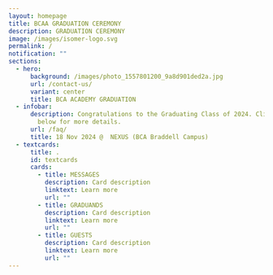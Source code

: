 ```yaml
---
layout: homepage
title: BCAA GRADUATION CEREMONY
description: GRADUATION CEREMONY
image: /images/isomer-logo.svg
permalink: /
notification: ""
sections:
  - hero:
      background: /images/photo_1557801200_9a8d901ded2a.jpg
      url: /contact-us/
      variant: center
      title: BCA ACADEMY GRADUATION
  - infobar:
      description: Congratulations to the Graduating Class of 2024. Click on the tabs
        below for more details.
      url: /faq/
      title: 18 Nov 2024 @  NEXUS (BCA Braddell Campus)
  - textcards:
      title: .
      id: textcards
      cards:
        - title: MESSAGES
          description: Card description
          linktext: Learn more
          url: ""
        - title: GRADUANDS
          description: Card description
          linktext: Learn more
          url: ""
        - title: GUESTS
          description: Card description
          linktext: Learn more
          url: ""
---
```

